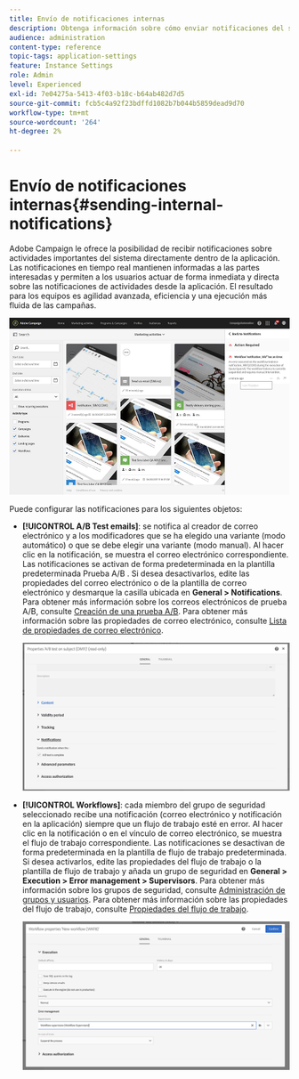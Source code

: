 ```yaml
---
title: Envío de notificaciones internas
description: Obtenga información sobre cómo enviar notificaciones del sistema en tiempo real a los usuarios de Adobe Campaign.
audience: administration
content-type: reference
topic-tags: application-settings
feature: Instance Settings
role: Admin
level: Experienced
exl-id: 7e04275a-5413-4f03-b18c-b64ab482d7d5
source-git-commit: fcb5c4a92f23bdffd1082b7b044b5859dead9d70
workflow-type: tm+mt
source-wordcount: '264'
ht-degree: 2%

---
```


# Envío de notificaciones internas{#sending-internal-notifications}

Adobe Campaign le ofrece la posibilidad de recibir notificaciones sobre actividades importantes del sistema directamente dentro de la aplicación. Las notificaciones en tiempo real mantienen informadas a las partes interesadas y permiten a los usuarios actuar de forma inmediata y directa sobre las notificaciones de actividades desde la aplicación. El resultado para los equipos es agilidad avanzada, eficiencia y una ejecución más fluida de las campañas.

![](assets/pulse_3.png)

Puede configurar las notificaciones para los siguientes objetos:

* **[!UICONTROL A/B Test emails]**: se notifica al creador de correo electrónico y a los modificadores que se ha elegido una variante (modo automático) o que se debe elegir una variante (modo manual). Al hacer clic en la notificación, se muestra el correo electrónico correspondiente. Las notificaciones se activan de forma predeterminada en la plantilla predeterminada Prueba A/B . Si desea desactivarlos, edite las propiedades del correo electrónico o de la plantilla de correo electrónico y desmarque la casilla ubicada en **General > Notifications**. Para obtener más información sobre los correos electrónicos de prueba A/B, consulte [Creación de una prueba A/B](../../channels/using/designing-an-a-b-test-email.md). Para obtener más información sobre las propiedades de correo electrónico, consulte [Lista de propiedades de correo electrónico](../../administration/using/configuring-email-channel.md#list-of-email-properties).

   ![](assets/pulse_2.png)

* **[!UICONTROL Workflows]**: cada miembro del grupo de seguridad seleccionado recibe una notificación (correo electrónico y notificación en la aplicación) siempre que un flujo de trabajo esté en error. Al hacer clic en la notificación o en el vínculo de correo electrónico, se muestra el flujo de trabajo correspondiente. Las notificaciones se desactivan de forma predeterminada en la plantilla de flujo de trabajo predeterminada. Si desea activarlos, edite las propiedades del flujo de trabajo o la plantilla de flujo de trabajo y añada un grupo de seguridad en **General > Execution > Error management > Supervisors**. Para obtener más información sobre los grupos de seguridad, consulte [Administración de grupos y usuarios](../../administration/using/managing-groups-and-users.md). Para obtener más información sobre las propiedades del flujo de trabajo, consulte [Propiedades del flujo de trabajo](../../automating/using/managing-execution-options.md).

   ![](assets/pulse_1.png)
